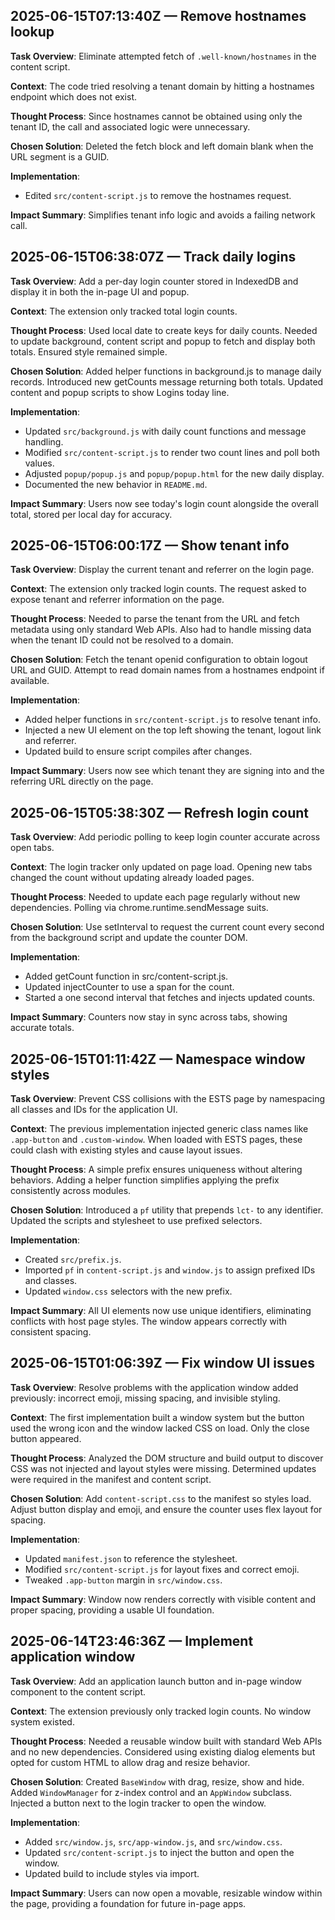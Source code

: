 ## 2025-06-15T07:13:40Z — Remove hostnames lookup

**Task Overview**:
Eliminate attempted fetch of `.well-known/hostnames` in the content script.

**Context**:
The code tried resolving a tenant domain by hitting a hostnames endpoint which does not exist.

**Thought Process**:
Since hostnames cannot be obtained using only the tenant ID, the call and associated logic were unnecessary.

**Chosen Solution**:
Deleted the fetch block and left domain blank when the URL segment is a GUID.

**Implementation**:
- Edited `src/content-script.js` to remove the hostnames request.

**Impact Summary**:
Simplifies tenant info logic and avoids a failing network call.
## 2025-06-15T06:38:07Z — Track daily logins

**Task Overview**:
Add a per-day login counter stored in IndexedDB and display it in both the in-page UI and popup.

**Context**:
The extension only tracked total login counts.

**Thought Process**:
Used local date to create keys for daily counts. Needed to update background, content script and popup to fetch and display both totals. Ensured style remained simple.

**Chosen Solution**:
Added helper functions in background.js to manage daily records. Introduced new getCounts message returning both totals. Updated content and popup scripts to show Logins today line.

**Implementation**:
- Updated `src/background.js` with daily count functions and message handling.
- Modified `src/content-script.js` to render two count lines and poll both values.
- Adjusted `popup/popup.js` and `popup/popup.html` for the new daily display.
- Documented the new behavior in `README.md`.

**Impact Summary**:
Users now see today's login count alongside the overall total, stored per local day for accuracy.
## 2025-06-15T06:00:17Z — Show tenant info

**Task Overview**:
Display the current tenant and referrer on the login page.

**Context**:
The extension only tracked login counts. The request asked to expose tenant and referrer information on the page.

**Thought Process**:
Needed to parse the tenant from the URL and fetch metadata using only standard Web APIs. Also had to handle missing data when the tenant ID could not be resolved to a domain.

**Chosen Solution**:
Fetch the tenant openid configuration to obtain logout URL and GUID. Attempt to read domain names from a hostnames endpoint if available.

**Implementation**:
- Added helper functions in `src/content-script.js` to resolve tenant info.
- Injected a new UI element on the top left showing the tenant, logout link and referrer.
- Updated build to ensure script compiles after changes.

**Impact Summary**:
Users now see which tenant they are signing into and the referring URL directly on the page.

## 2025-06-15T05:38:30Z — Refresh login count

**Task Overview**:
Add periodic polling to keep login counter accurate across open tabs.

**Context**:
The login tracker only updated on page load. Opening new tabs changed the count without updating already loaded pages.

**Thought Process**:
Needed to update each page regularly without new dependencies. Polling via chrome.runtime.sendMessage suits.

**Chosen Solution**:
Use setInterval to request the current count every second from the background script and update the counter DOM.

**Implementation**:
- Added getCount function in src/content-script.js.
- Updated injectCounter to use a span for the count.
- Started a one second interval that fetches and injects updated counts.

**Impact Summary**:
Counters now stay in sync across tabs, showing accurate totals.

## 2025-06-15T01:11:42Z — Namespace window styles

**Task Overview**:
Prevent CSS collisions with the ESTS page by namespacing all classes and IDs for the application UI.

**Context**:
The previous implementation injected generic class names like `.app-button` and `.custom-window`. When loaded with ESTS pages, these could clash with existing styles and cause layout issues.

**Thought Process**:
A simple prefix ensures uniqueness without altering behaviors. Adding a helper function simplifies applying the prefix consistently across modules.

**Chosen Solution**:
Introduced a `pf` utility that prepends `lct-` to any identifier. Updated the scripts and stylesheet to use prefixed selectors.

**Implementation**:
- Created `src/prefix.js`.
- Imported `pf` in `content-script.js` and `window.js` to assign prefixed IDs and classes.
- Updated `window.css` selectors with the new prefix.

**Impact Summary**:
All UI elements now use unique identifiers, eliminating conflicts with host page styles. The window appears correctly with consistent spacing.
## 2025-06-15T01:06:39Z — Fix window UI issues

**Task Overview**:
Resolve problems with the application window added previously: incorrect emoji,
missing spacing, and invisible styling.

**Context**:
The first implementation built a window system but the button used the wrong
icon and the window lacked CSS on load. Only the close button appeared.

**Thought Process**:
Analyzed the DOM structure and build output to discover CSS was not injected and
layout styles were missing. Determined updates were required in the manifest and
content script.

**Chosen Solution**:
Add `content-script.css` to the manifest so styles load. Adjust button display
and emoji, and ensure the counter uses flex layout for spacing.

**Implementation**:
- Updated `manifest.json` to reference the stylesheet.
- Modified `src/content-script.js` for layout fixes and correct emoji.
- Tweaked `.app-button` margin in `src/window.css`.

**Impact Summary**:
Window now renders correctly with visible content and proper spacing, providing
a usable UI foundation.

## 2025-06-14T23:46:36Z — Implement application window

**Task Overview**:
Add an application launch button and in-page window component to the content script.

**Context**:
The extension previously only tracked login counts. No window system existed.

**Thought Process**:
Needed a reusable window built with standard Web APIs and no new dependencies. Considered using existing dialog elements but opted for custom HTML to allow drag and resize behavior.

**Chosen Solution**:
Created `BaseWindow` with drag, resize, show and hide. Added `WindowManager` for z-index control and an `AppWindow` subclass. Injected a button next to the login tracker to open the window.

**Implementation**:
- Added `src/window.js`, `src/app-window.js`, and `src/window.css`.
- Updated `src/content-script.js` to inject the button and open the window.
- Updated build to include styles via import.

**Impact Summary**:
Users can now open a movable, resizable window within the page, providing a foundation for future in-page apps.
